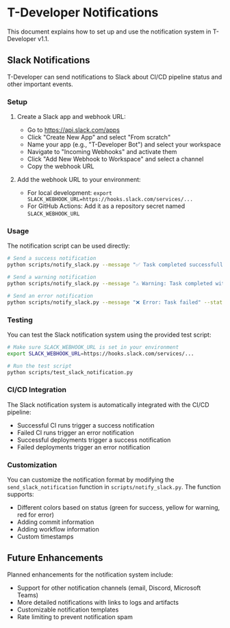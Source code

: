 # T-Developer Notifications

This document explains how to set up and use the notification system in T-Developer v1.1.

## Slack Notifications

T-Developer can send notifications to Slack about CI/CD pipeline status and other important events.

### Setup

1. Create a Slack app and webhook URL:
   - Go to https://api.slack.com/apps
   - Click "Create New App" and select "From scratch"
   - Name your app (e.g., "T-Developer Bot") and select your workspace
   - Navigate to "Incoming Webhooks" and activate them
   - Click "Add New Webhook to Workspace" and select a channel
   - Copy the webhook URL

2. Add the webhook URL to your environment:
   - For local development: `export SLACK_WEBHOOK_URL=https://hooks.slack.com/services/...`
   - For GitHub Actions: Add it as a repository secret named `SLACK_WEBHOOK_URL`

### Usage

The notification script can be used directly:

```bash
# Send a success notification
python scripts/notify_slack.py --message "✅ Task completed successfully" --status "success"

# Send a warning notification
python scripts/notify_slack.py --message "⚠️ Warning: Task completed with issues" --status "warning"

# Send an error notification
python scripts/notify_slack.py --message "❌ Error: Task failed" --status "error"
```

### Testing

You can test the Slack notification system using the provided test script:

```bash
# Make sure SLACK_WEBHOOK_URL is set in your environment
export SLACK_WEBHOOK_URL=https://hooks.slack.com/services/...

# Run the test script
python scripts/test_slack_notification.py
```

### CI/CD Integration

The Slack notification system is automatically integrated with the CI/CD pipeline:

- Successful CI runs trigger a success notification
- Failed CI runs trigger an error notification
- Successful deployments trigger a success notification
- Failed deployments trigger an error notification

### Customization

You can customize the notification format by modifying the `send_slack_notification` function in `scripts/notify_slack.py`. The function supports:

- Different colors based on status (green for success, yellow for warning, red for error)
- Adding commit information
- Adding workflow information
- Custom timestamps

## Future Enhancements

Planned enhancements for the notification system include:

- Support for other notification channels (email, Discord, Microsoft Teams)
- More detailed notifications with links to logs and artifacts
- Customizable notification templates
- Rate limiting to prevent notification spam